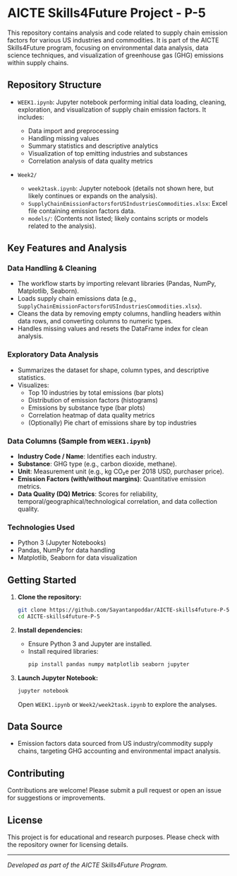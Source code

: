 # AICTE Skills4Future Project - P-5

This repository contains analysis and code related to supply chain emission factors for various US industries and commodities. It is part of the AICTE Skills4Future program, focusing on environmental data analysis, data science techniques, and visualization of greenhouse gas (GHG) emissions within supply chains.

## Repository Structure

- `WEEK1.ipynb`: Jupyter notebook performing initial data loading, cleaning, exploration, and visualization of supply chain emission factors. It includes:
  - Data import and preprocessing
  - Handling missing values
  - Summary statistics and descriptive analytics
  - Visualization of top emitting industries and substances
  - Correlation analysis of data quality metrics

- `Week2/`
  - `week2task.ipynb`: Jupyter notebook (details not shown here, but likely continues or expands on the analysis).
  - `SupplyChainEmissionFactorsforUSIndustriesCommodities.xlsx`: Excel file containing emission factors data.
  - `models/`: (Contents not listed; likely contains scripts or models related to the analysis).

## Key Features and Analysis

### Data Handling & Cleaning
- The workflow starts by importing relevant libraries (Pandas, NumPy, Matplotlib, Seaborn).
- Loads supply chain emissions data (e.g., `SupplyChainEmissionFactorsforUSIndustriesCommodities.xlsx`).
- Cleans the data by removing empty columns, handling headers within data rows, and converting columns to numeric types.
- Handles missing values and resets the DataFrame index for clean analysis.

### Exploratory Data Analysis
- Summarizes the dataset for shape, column types, and descriptive statistics.
- Visualizes:
  - Top 10 industries by total emissions (bar plots)
  - Distribution of emission factors (histograms)
  - Emissions by substance type (bar plots)
  - Correlation heatmap of data quality metrics
  - (Optionally) Pie chart of emissions share by top industries

### Data Columns (Sample from `WEEK1.ipynb`)
- **Industry Code / Name**: Identifies each industry.
- **Substance**: GHG type (e.g., carbon dioxide, methane).
- **Unit**: Measurement unit (e.g., kg CO₂e per 2018 USD, purchaser price).
- **Emission Factors (with/without margins)**: Quantitative emission metrics.
- **Data Quality (DQ) Metrics**: Scores for reliability, temporal/geographical/technological correlation, and data collection quality.

### Technologies Used
- Python 3 (Jupyter Notebooks)
- Pandas, NumPy for data handling
- Matplotlib, Seaborn for data visualization

## Getting Started

1. **Clone the repository:**
   ```bash
   git clone https://github.com/Sayantanpoddar/AICTE-skills4future-P-5.git
   cd AICTE-skills4future-P-5
   ```

2. **Install dependencies:**
   - Ensure Python 3 and Jupyter are installed.
   - Install required libraries:
     ```bash
     pip install pandas numpy matplotlib seaborn jupyter
     ```

3. **Launch Jupyter Notebook:**
   ```bash
   jupyter notebook
   ```
   Open `WEEK1.ipynb` or `Week2/week2task.ipynb` to explore the analyses.

## Data Source

- Emission factors data sourced from US industry/commodity supply chains, targeting GHG accounting and environmental impact analysis.

## Contributing

Contributions are welcome! Please submit a pull request or open an issue for suggestions or improvements.

## License

This project is for educational and research purposes. Please check with the repository owner for licensing details.

---

*Developed as part of the AICTE Skills4Future Program.*
